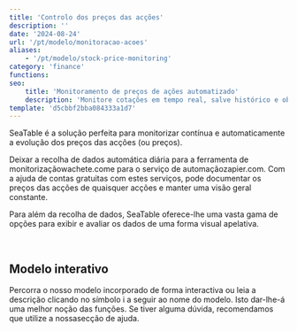 ```yaml
---
title: 'Controlo dos preços das acções'
description: ''
date: '2024-08-24'
url: '/pt/modelo/monitoracao-acoes'
aliases:
    - '/pt/modelo/stock-price-monitoring'
category: 'finance'
functions:
seo:
    title: 'Monitoramento de preços de ações automatizado'
    description: 'Monitore cotações em tempo real, salve histórico e obtenha relatórios visuais com SeaTable e integração via API/Zapier.'
template: 'd5cbbf2bba084333a1d7'
---
```


SeaTable é a solução perfeita para monitorizar contínua e automaticamente a evolução dos preços das acções (ou preços).

Deixar a recolha de dados automática diária para a ferramenta de monitorizaçãowachete.come para o serviço de automaçãozapier.com. Com a ajuda de contas gratuitas com estes serviços, pode documentar os preços das acções de quaisquer acções e manter uma visão geral constante.

Para além da recolha de dados, SeaTable oferece-lhe uma vasta gama de opções para exibir e avaliar os dados de uma forma visual apelativa.

​

## Modelo interativo

Percorra o nosso modelo incorporado de forma interactiva ou leia a descrição clicando no símbolo i a seguir ao nome do modelo. Isto dar-lhe-á uma melhor noção das funções. Se tiver alguma dúvida, recomendamos que utilize a nossasecção de ajuda.
